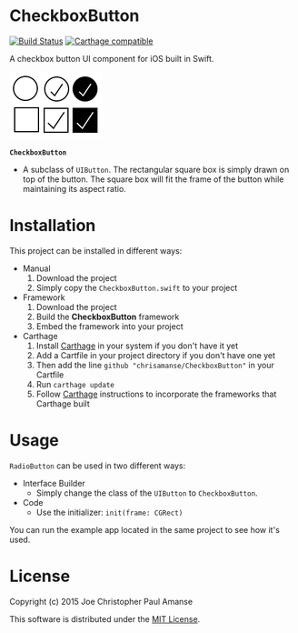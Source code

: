 # CheckboxButton
[![Build Status](https://travis-ci.org/chrisamanse/CheckboxButton.svg)](https://travis-ci.org/chrisamanse/CheckboxButton) 
[![Carthage compatible](https://img.shields.io/badge/Carthage-compatible-4BC51D.svg?style=flat)](https://github.com/Carthage/Carthage)

A checkbox button UI component for iOS built in Swift.

![CheckboxButton image](./Images/CheckboxButton.png)

**`CheckboxButton`**
  - A subclass of `UIButton`. The rectangular square box is simply drawn on top of the button. The square box will fit the frame of the button while maintaining its aspect ratio.

# Installation

This project can be installed in different ways:
  - Manual
    1. Download the project
    2. Simply copy the `CheckboxButton.swift` to your project
  - Framework
    1. Download the project
    2. Build the **CheckboxButton** framework
    3. Embed the framework into your project
  - Carthage
    1. Install [Carthage](https://github.com/carthage/carthage) in your system if you don't have it yet
    2. Add a Cartfile in your project directory if you don't have one yet
    3. Then add the line `github "chrisamanse/CheckboxButton"` in your Cartfile
    4. Run `carthage update`
    5. Follow [Carthage](https://github.com/carthage/carthage) instructions to incorporate the frameworks that Carthage built

# Usage

`RadioButton` can be used in two different ways:
  - Interface Builder
    - Simply change the class of the `UIButton` to `CheckboxButton`.
  - Code
    - Use the initializer: `init(frame: CGRect)`

You can run the example app located in the same project to see how it's used.

# License

Copyright (c) 2015 Joe Christopher Paul Amanse

This software is distributed under the [MIT License](./LICENSE).
